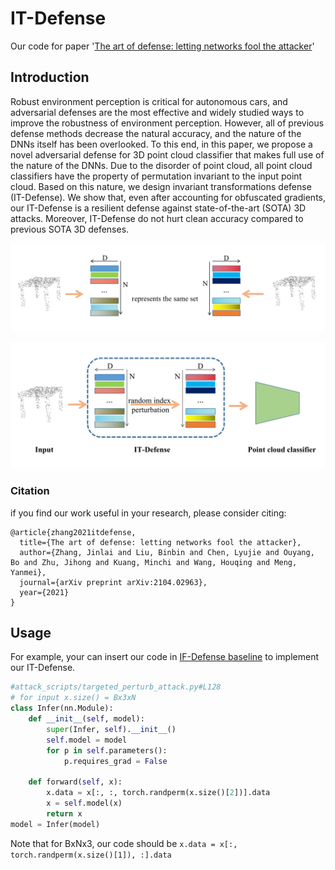 # IT-Defense
Our code for paper '[The art of defense: letting networks fool the attacker](https://arxiv.org/abs/2104.02963)'

## Introduction

Robust environment perception is critical for autonomous cars, and adversarial defenses are the most effective and widely studied ways to improve the robustness of environment perception.
However, all of previous defense methods decrease the natural accuracy, and the nature of the DNNs itself has been overlooked. To this end, in this paper, we propose a novel adversarial defense for 3D point cloud classifier that makes full use of the nature of the DNNs. Due to the disorder of point cloud, all point cloud classifiers have the property of permutation invariant to the input point cloud. Based on this nature, we design invariant transformations defense (IT-Defense).
We show that, even after accounting for obfuscated gradients, our IT-Defense is a resilient defense against state-of-the-art (SOTA) 3D attacks. Moreover, IT-Defense do not hurt clean accuracy compared to previous SOTA 3D defenses.


![invariant](figs/Permutation.png)

![it_defense](figs/It_defense.png)

### Citation

if you find our work useful in your research, please consider citing:

```
@article{zhang2021itdefense,
  title={The art of defense: letting networks fool the attacker},
  author={Zhang, Jinlai and Liu, Binbin and Chen, Lyujie and Ouyang, Bo and Zhu, Jihong and Kuang, Minchi and Wang, Houqing and Meng, Yanmei},
  journal={arXiv preprint arXiv:2104.02963},
  year={2021}
}
```



## Usage

For example, your can insert our code in [IF-Defense baseline](https://github.com/Wuziyi616/IF-Defense/tree/main/baselines) to implement our IT-Defense.

```python
#attack_scripts/targeted_perturb_attack.py#L128 
# for input x.size() = Bx3xN
class Infer(nn.Module):
    def __init__(self, model):
        super(Infer, self).__init__()
        self.model = model
        for p in self.parameters():
            p.requires_grad = False

    def forward(self, x):
        x.data = x[:, :, torch.randperm(x.size()[2])].data
        x = self.model(x)
        return x
model = Infer(model)
```

Note that for BxNx3, our code should be `x.data = x[:, torch.randperm(x.size()[1]), :].data`

